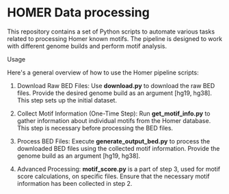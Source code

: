 # HOMER Data processing

This repository contains a set of Python scripts to automate various tasks related to processing Homer known motifs. The pipeline is designed to work with different genome builds and perform motif analysis.

Usage

Here's a general overview of how to use the Homer pipeline scripts:

1. Download Raw BED Files: Use **download.py** to download the raw BED files. Provide the desired genome build as an argument [hg19, hg38]. This step sets up the initial dataset.

2. Collect Motif Information (One-Time Step): Run **get_motif_info.py** to gather information about individual motifs from the Homer database. This step is necessary before processing the BED files.

3. Process BED Files: Execute **generate_output_bed.py** to process the downloaded BED files using the collected motif information. Provide the genome build as an argument [hg19, hg38].
4. Advanced Processing: **motif_score.py** is a part of step 3, used for motif score calculations, on specific files. Ensure that the necessary motif information has been collected in step 2.

